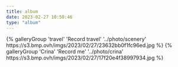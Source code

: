 ```yaml
---
title: album
date: 2023-02-27 10:50:46
type: "album"
---
```



<div class="gallery-group-main">
{% galleryGroup 'travel' 'Record travel' '../photo/scenery' https://s3.bmp.ovh/imgs/2023/02/27/23632bb0f1fc96ed.jpg %}
{% galleryGroup 'Crina' 'Record me' '../photo/crina' https://s3.bmp.ovh/imgs/2023/02/27/17f20e4f38997934.jpg %}

</div>

